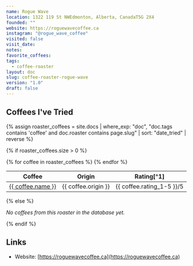 ```yaml
---
name: Rogue Wave
location: 1322 119 St NWEdmonton, Alberta, CanadaT5G 2X4
founded: ""
website: https://roguewavecoffee.ca
instagram: "@rogue_wave_coffee"
visited: false
visit_date:
notes:
favorite_coffees:
tags:
  - coffee-roaster
layout: doc
slug: coffee-roaster-rogue-wave
version: "1.0"
draft: false
---
```


## Coffees I've Tried

{% assign roaster_coffees = site.docs | where_exp: "doc", "doc.tags contains 'coffee' and doc.roaster contains page.slug" | sort: "date_tried" | reverse %}

{% if roaster_coffees.size > 0 %}
<div class="roaster-coffees">
  <table>
    <thead>
      <tr>
        <th>Coffee</th>
        <th>Origin</th>
        <th markdown="span">Rating[^1]</th>
      </tr>
    </thead>
    <tbody>
      {% for coffee in roaster_coffees %}
      <tr>
        <td><a href="{{ coffee.url | relative_url }}">{{ coffee.name }}</a></td>
        <td>{{ coffee.origin }}</td>
        <td>{{ coffee.rating_1-5 }}/5</td>
      </tr>
      {% endfor %}
    </tbody>
  </table>
</div>
{% else %}
<p><em>No coffees from this roaster in the database yet.</em></p>
{% endif %}

## Links
- Website: [https://roguewavecoffee.ca](https://roguewavecoffee.ca)

[^1]: Scale from 1-5, where 5 is excellent and 1 is terrible
